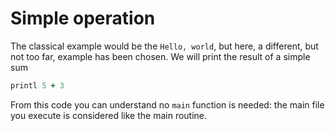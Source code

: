 # Simple operation

The classical example would be the `Hello, world`, but here, a different, but not too far, example has been chosen. We will print the result of a simple sum

```coffeescript
printl 5 + 3
```

From this code you can understand no `main` function is needed: the main file you execute is considered like the main routine.

